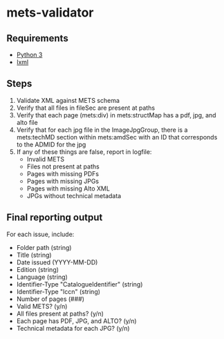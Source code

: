 # mets-validator

## Requirements

* [Python 3](https://www.python.org/download/releases/3.0/)
* [lxml](https://lxml.de/installation.html)

## Steps

1. Validate XML against METS schema
2. Verify that all files in fileSec are present at paths
3. Verify that each page (mets:div) in mets:structMap has a pdf, jpg, and alto file
4. Verify that for each jpg file in the ImageJpgGroup, there is a mets:techMD section within mets:amdSec with an ID that corresponds to the ADMID for the jpg
5. If any of these things are false, report in logfile:
	* Invalid METS
	* Files not present at paths
	* Pages with missing PDFs
	* Pages with missing JPGs
	* Pages with missing Alto XML
	* JPGs without technical metadata 
	
## Final reporting output

For each issue, include:

* Folder path (string)
* Title (string)
* Date issued (YYYY-MM-DD)
* Edition (string)
* Language (string)
* Identifier-Type "CatalogueIdentifier" (string)
* Identifier-Type "lccn" (string)
* Number of pages (###)
* Valid METS? (y/n)
* All files present at paths? (y/n)
* Each page has PDF, JPG, and ALTO? (y/n)
* Technical metadata for each JPG? (y/n)